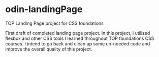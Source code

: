 # odin-landingPage
TOP Landing Page project for CSS foundations

First draft of completed landing page project. In this project, I utilized flexbox and other CSS tools I learned throughout TOP foundations CSS courses. I intend to go back and clean up some un-needed code and improve the overall quality of this project.
